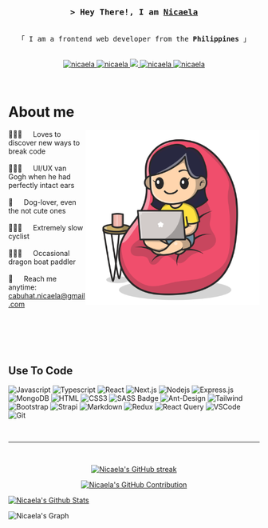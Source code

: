 <!-- Intro  -->
<h3 align="center">
        <samp>&gt; Hey There!, I am
                <b><a target="_blank" href="https://nicabuhat.netlify.app">Nicaela</a></b>
        </samp>
</h3>

<p align="center"> 
  <samp>
    <br>
    「 I am a frontend web developer from the <b>Philippines</b> 」
    <br>
    <br>
  </samp>
</p>

<p align="center">
 <a href="https://nicabuhat.netlify.app" target="blank">
  <img src="https://img.shields.io/badge/Website-DC143C?style=for-the-badge&logo=medium&logoColor=white" alt="nicaela" />
 </a>
 <a href="https://linkedin.com/in/nicaela-cabuhat" target="_blank">
  <img src="https://img.shields.io/badge/LinkedIn-0077B5?style=for-the-badge&logo=linkedin&logoColor=white" alt="nicaela"/>
 </a>
 <a href="https://twitter.com/nicabuhat" target="_blank">
  <img src="https://img.shields.io/badge/Twitter-1DA1F2?style=for-the-badge&logo=twitter&logoColor=white" />
 </a>
 <a href="https://instagram.com/ncabuhat" target="_blank">
  <img src="https://img.shields.io/badge/Instagram-fe4164?style=for-the-badge&logo=instagram&logoColor=white" alt="nicaela" />
 </a> 
 <a href="https://facebook.com/nickatsuki" target="_blank">
  <img src="https://img.shields.io/badge/Facebook-20BEFF?&style=for-the-badge&logo=facebook&logoColor=white" alt="nicaela"  />
  </a> 
</p>
<br />

<!-- About Section -->

# About me

<p>
 <img align="right" width="350" src="./assets/programmer.png" alt="girl with laptop on chair" />
  
 👩🏼‍💻 &emsp; Loves to discover new ways to break code<br/><br/>
 👩🏼‍🎨 &emsp; UI/UX van Gogh when he had perfectly intact ears<br/><br/>
 🐶 &emsp; Dog-lover, even the not cute ones<br/><br/>
 🚴🏼‍♀️ &emsp; Extremely slow cyclist<br/><br/>
 🚣🏼‍♀️ &emsp; Occasional dragon boat paddler<br/><br/>
 📧 &emsp; Reach me anytime: cabuhat.nicaela@gmail.com<br/><br/>

</p>

<br/>
<br/>
<br/>

## Use To Code

![Javascript](https://img.shields.io/badge/Javascript-F0DB4F?style=for-the-badge&labelColor=black&logo=javascript&logoColor=F0DB4F)
![Typescript](https://img.shields.io/badge/Typescript-007acc?style=for-the-badge&labelColor=black&logo=typescript&logoColor=007acc)
![React](https://img.shields.io/badge/-React-61DBFB?style=for-the-badge&labelColor=black&logo=react&logoColor=61DBFB)
![Next.js](https://img.shields.io/badge/next.js-000000?style=for-the-badge&logo=nextdotjs&logoColor=white)
![Nodejs](https://img.shields.io/badge/Nodejs-3C873A?style=for-the-badge&labelColor=black&logo=node.js&logoColor=3C873A)
![Express.js](https://img.shields.io/badge/Express.js-000000?style=for-the-badge&logo=express&logoColor=white)
![MongoDB](https://img.shields.io/badge/MongoDB-4EA94B?style=for-the-badge&logo=mongodb&logoColor=white)
![HTML](https://img.shields.io/badge/HTML5-E34F26?style=for-the-badge&logo=html5&logoColor=white)
![CSS3](https://img.shields.io/badge/CSS3-1572B6?style=for-the-badge&logo=css3&logoColor=white)
![SASS Badge](https://img.shields.io/badge/Sass-CC6699?style=for-the-badge&logo=sass&logoColor=white)
![Ant-Design](https://img.shields.io/badge/AntDesign-0170FE?style=for-the-badge&logo=antdesign&logoColor=white)
![Tailwind](https://img.shields.io/badge/Tailwind_CSS-092749?style=for-the-badge&logo=tailwindcss&logoColor=06B6D4&labelColor=000000)
![Bootstrap](https://img.shields.io/badge/Bootstrap-563D7C?style=for-the-badge&logo=bootstrap&logoColor=white)
![Strapi](https://img.shields.io/badge/strapi-2E7EEA?style=for-the-badge&logo=strapi&logoColor=white)
![Markdown](https://img.shields.io/badge/Markdown-000000?style=for-the-badge&logo=markdown&logoColor=white)
![Redux](https://img.shields.io/badge/Redux-593D88?style=for-the-badge&logo=redux&logoColor=white)
![React Query](https://img.shields.io/badge/-React_Query-FF4154?style=for-the-badge&logo=react%20query&logoColor=white)
![VSCode](https://img.shields.io/badge/Visual_Studio-0078d7?style=for-the-badge&logo=visual%20studio&logoColor=white)
![Git](https://img.shields.io/badge/Git-F05032?style=for-the-badge&logo=git&logoColor=white)

<br/>
<hr/>
<br/>

<p align="center">
  <a href="https://github.com/nica-cabuhat">
    <img src="https://github-readme-streak-stats.herokuapp.com/?user=nica-cabuhat&theme=radical&border=7F3FBF&background=0D1117" alt="Nicaela's GitHub streak"/>
  </a>
</p>

<p align="center">
  <a href="https://github.com/nica-cabuhat">
    <img src="https://github-profile-summary-cards.vercel.app/api/cards/profile-details?username=nica-cabuhat&theme=radical" alt="Nicaela's GitHub Contribution"/>
  </a>
</p>

<a> 
    <a href="https://github.com/nica-cabuhat"><img alt="Nicaela's Github Stats" src="https://denvercoder1-github-readme-stats.vercel.app/api?username=nica-cabuhat&show_icons=true&count_private=true&theme=react&border_color=7F3FBF&bg_color=0D1117&title_color=F85D7F&icon_color=F8D866" height="192px" width="49.5%"/></a>

  <br/>
</a>

![Nicaela's Graph](https://github-readme-activity-graph.vercel.app/graph?username=nica-cabuhat&custom_title=Nicaela's%20GitHub%20Activity%20Graph&bg_color=0D1117&color=7F3FBF&line=7F3FBF&point=7F3FBF&area_color=FFFFFF&title_color=FFFFFF&area=true)
